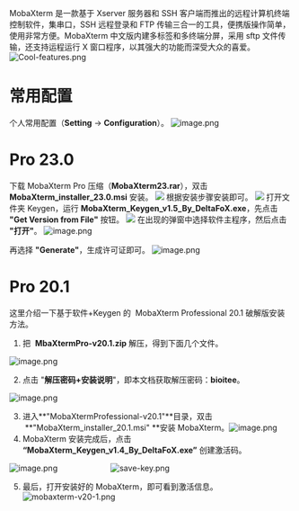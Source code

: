 MobaXterm 是一款基于 Xserver 服务器和 SSH 客户端而推出的远程计算机终端控制软件，集串口，SSH 远程登录和 FTP 传输三合一的工具，便携版操作简单，使用非常方便。MobaXterm 中文版内建多标签和多终端分屏，采用 sftp 文件传输，还支持运程运行 X 窗口程序，以其强大的功能而深受大众的喜爱。
![Cool-features.png](https://shub-1251708715.cos.ap-guangzhou.myqcloud.com/elog-cookbook-img/FpTLo9aWhu8hBlydiGWZyDhX-BCy.png)

# 常用配置

个人常用配置（**Setting** → **Configuration**）。
![image.png](https://shub-1251708715.cos.ap-guangzhou.myqcloud.com/elog-cookbook-img/Fj2hYMInrpeM5Lv4rmLzPq0a-A75.png)

# Pro 23.0

下载 MobaXterm Pro 压缩（**MobaXterm23.rar**），双击 **MobaXterm_installer_23.0.msi** 安装。
![](https://shub-1251708715.cos.ap-guangzhou.myqcloud.com/elog-cookbook-img/FsuIvHKuqYasRoRkJKQrAt8-ljYJ.jpeg)
根据安装步骤安装即可。
![](https://shub-1251708715.cos.ap-guangzhou.myqcloud.com/elog-cookbook-img/FpXbeB0fu3oNHMNexbLmFqHWGP8L.jpeg)
打开文件夹 Keygen，运行 **MobaXterm_Keygen_v1.5_By_DeltaFoX.exe**，先点击 **"Get Version from File"** 按钮。
![](https://shub-1251708715.cos.ap-guangzhou.myqcloud.com/elog-cookbook-img/FoHkyHp-b9lXGI0ss03m6HR4pZYG.jpeg)
在出现的弹窗中选择软件主程序，然后点击 **"打开"**。
![image.png](https://shub-1251708715.cos.ap-guangzhou.myqcloud.com/elog-cookbook-img/FuYn7z_OYoLRviAoNYd8VMKknnqX.png)

再选择 **"Generate"**，生成许可证即可。
![image.png](https://shub-1251708715.cos.ap-guangzhou.myqcloud.com/elog-cookbook-img/FrjxZ5qUgDwF0ovEG4deJ-HgT4Ji.png)

# Pro 20.1

这里介绍一下基于软件+Keygen 的  MobaXterm Professional 20.1 破解版安装方法。

1. 把  **MbaXtermPro-v20.1.zip** 解压，得到下面几个文件。

![image.png](https://shub-1251708715.cos.ap-guangzhou.myqcloud.com/elog-cookbook-img/FuFtOLTdWbyUeVgCo3_jOXP0vHSQ.png)

2. 点击 "**解压密码+安装说明**"，即本文档获取解压密码：**bioitee**。

![image.png](https://shub-1251708715.cos.ap-guangzhou.myqcloud.com/elog-cookbook-img/FhkNPSdJHhVSaCsDi72ZtgwiK76d.png)

3. 进入**"MobaXtermProfessional-v20.1"**目录，双击  **"MobaXterm_installer_20.1.msi" **安装 MobaXterm。![image.png](https://shub-1251708715.cos.ap-guangzhou.myqcloud.com/elog-cookbook-img/FkeCvBVLc6ZllMOOb7sB9YWoTsQQ.png)
4. MobaXterm 安装完成后，点击 **“MobaXterm_Keygen_v1.4_By_DeltaFoX.exe”** 创建激活码。

![image.png](https://shub-1251708715.cos.ap-guangzhou.myqcloud.com/elog-cookbook-img/FlugTsKrGe4y_vpcn7VmsVU2aLrM.png)                        ![save-key.png](https://shub-1251708715.cos.ap-guangzhou.myqcloud.com/elog-cookbook-img/FmmykrIvMcBmC2twwMTNC6Qj4Fpn.png)

5. 最后，打开安装好的 MobaXterm，即可看到激活信息。![mobaxterm-v20-1.png](https://shub-1251708715.cos.ap-guangzhou.myqcloud.com/elog-cookbook-img/Fl1zevSxnU-Gbk0hOSyeTf6v0aF7.png)
